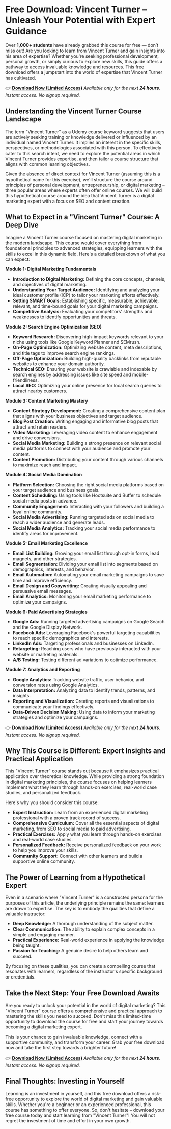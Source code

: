 # Free Download: Vincent Turner – Unleash Your Potential with Expert Guidance

Over **1,000+ students** have already grabbed this course for free — don’t miss out! Are you looking to learn from Vincent Turner and gain insights into his area of expertise? Whether you're seeking professional development, personal growth, or simply curious to explore new skills, this guide offers a pathway to access invaluable knowledge and resources. This free download offers a jumpstart into the world of expertise that Vincent Turner has cultivated.

👉 [**Download Now (Limited Access)**](https://udemywork.com/vincent-turner)
_Available only for the next **24 hours**. Instant access. No signup required._

## Understanding the Vincent Turner Course Landscape

The term "Vincent Turner" as a Udemy course keyword suggests that users are actively seeking training or knowledge delivered or influenced by an individual named Vincent Turner. It implies an interest in the specific skills, perspectives, or methodologies associated with this person. To effectively cater to this search intent, we need to explore the potential areas in which Vincent Turner provides expertise, and then tailor a course structure that aligns with common learning objectives.

Given the absence of direct context for Vincent Turner (assuming this is a hypothetical name for this exercise), we'll structure the course around principles of personal development, entrepreneurship, or digital marketing – three popular areas where experts often offer online courses. We will build this hypothetical course around the idea that Vincent Turner is a digital marketing expert with a focus on SEO and content creation.

## What to Expect in a "Vincent Turner" Course: A Deep Dive

Imagine a Vincent Turner course focused on mastering digital marketing in the modern landscape. This course would cover everything from foundational principles to advanced strategies, equipping learners with the skills to excel in this dynamic field. Here's a detailed breakdown of what you can expect:

**Module 1: Digital Marketing Fundamentals**

*   **Introduction to Digital Marketing:** Defining the core concepts, channels, and objectives of digital marketing.
*   **Understanding Your Target Audience:** Identifying and analyzing your ideal customer profile (ICP) to tailor your marketing efforts effectively.
*   **Setting SMART Goals:** Establishing specific, measurable, achievable, relevant, and time-bound goals for your digital marketing campaigns.
*   **Competitive Analysis:** Evaluating your competitors' strengths and weaknesses to identify opportunities and threats.

**Module 2: Search Engine Optimization (SEO)**

*   **Keyword Research:** Discovering high-impact keywords relevant to your niche using tools like Google Keyword Planner and SEMrush.
*   **On-Page Optimization:** Optimizing website content, meta descriptions, and title tags to improve search engine rankings.
*   **Off-Page Optimization:** Building high-quality backlinks from reputable websites to enhance your domain authority.
*   **Technical SEO:** Ensuring your website is crawlable and indexable by search engines by addressing issues like site speed and mobile-friendliness.
*   **Local SEO:** Optimizing your online presence for local search queries to attract nearby customers.

**Module 3: Content Marketing Mastery**

*   **Content Strategy Development:** Creating a comprehensive content plan that aligns with your business objectives and target audience.
*   **Blog Post Creation:** Writing engaging and informative blog posts that attract and retain readers.
*   **Video Marketing:** Leveraging video content to enhance engagement and drive conversions.
*   **Social Media Marketing:** Building a strong presence on relevant social media platforms to connect with your audience and promote your content.
*   **Content Promotion:** Distributing your content through various channels to maximize reach and impact.

**Module 4: Social Media Domination**

*   **Platform Selection:** Choosing the right social media platforms based on your target audience and business goals.
*   **Content Scheduling:** Using tools like Hootsuite and Buffer to schedule social media posts in advance.
*   **Community Engagement:** Interacting with your followers and building a loyal online community.
*   **Social Media Advertising:** Running targeted ads on social media to reach a wider audience and generate leads.
*   **Social Media Analytics:** Tracking your social media performance to identify areas for improvement.

**Module 5: Email Marketing Excellence**

*   **Email List Building:** Growing your email list through opt-in forms, lead magnets, and other strategies.
*   **Email Segmentation:** Dividing your email list into segments based on demographics, interests, and behavior.
*   **Email Automation:** Automating your email marketing campaigns to save time and improve efficiency.
*   **Email Design and Copywriting:** Creating visually appealing and persuasive email messages.
*   **Email Analytics:** Monitoring your email marketing performance to optimize your campaigns.

**Module 6: Paid Advertising Strategies**

*   **Google Ads:** Running targeted advertising campaigns on Google Search and the Google Display Network.
*   **Facebook Ads:** Leveraging Facebook's powerful targeting capabilities to reach specific demographics and interests.
*   **LinkedIn Ads:** Targeting professionals and businesses on LinkedIn.
*   **Retargeting:** Reaching users who have previously interacted with your website or marketing materials.
*   **A/B Testing:** Testing different ad variations to optimize performance.

**Module 7: Analytics and Reporting**

*   **Google Analytics:** Tracking website traffic, user behavior, and conversion rates using Google Analytics.
*   **Data Interpretation:** Analyzing data to identify trends, patterns, and insights.
*   **Reporting and Visualization:** Creating reports and visualizations to communicate your findings effectively.
*   **Data-Driven Decision Making:** Using data to inform your marketing strategies and optimize your campaigns.

👉 [**Download Now (Limited Access)**](https://udemywork.com/vincent-turner)
_Available only for the next **24 hours**. Instant access. No signup required._

## Why This Course is Different: Expert Insights and Practical Application

This "Vincent Turner" course stands out because it emphasizes practical application over theoretical knowledge. While providing a strong foundation in digital marketing principles, the course focuses on helping learners implement what they learn through hands-on exercises, real-world case studies, and personalized feedback.

Here's why you should consider this course:

*   **Expert Instruction:** Learn from an experienced digital marketing professional with a proven track record of success.
*   **Comprehensive Curriculum:** Cover all the essential aspects of digital marketing, from SEO to social media to paid advertising.
*   **Practical Exercises:** Apply what you learn through hands-on exercises and real-world case studies.
*   **Personalized Feedback:** Receive personalized feedback on your work to help you improve your skills.
*   **Community Support:** Connect with other learners and build a supportive online community.

## The Power of Learning from a Hypothetical Expert

Even in a scenario where "Vincent Turner" is a constructed persona for the purposes of this article, the underlying principle remains the same: learners are drawn to expertise. The key is to embody the qualities that define a valuable instructor:

*   **Deep Knowledge:** A thorough understanding of the subject matter.
*   **Clear Communication:** The ability to explain complex concepts in a simple and engaging manner.
*   **Practical Experience:** Real-world experience in applying the knowledge being taught.
*   **Passion for Teaching:** A genuine desire to help others learn and succeed.

By focusing on these qualities, you can create a compelling course that resonates with learners, regardless of the instructor's specific background or credentials.

## Take the Next Step: Your Free Download Awaits

Are you ready to unlock your potential in the world of digital marketing? This "Vincent Turner" course offers a comprehensive and practical approach to mastering the skills you need to succeed. Don't miss this limited-time opportunity to download the course for free and start your journey towards becoming a digital marketing expert.

This is your chance to gain invaluable knowledge, connect with a supportive community, and transform your career. Grab your free download now and take the first step towards a brighter future!

👉 [**Download Now (Limited Access)**](https://udemywork.com/vincent-turner)
_Available only for the next **24 hours**. Instant access. No signup required._

## Final Thoughts: Investing in Yourself

Learning is an investment in yourself, and this free download offers a risk-free opportunity to explore the world of digital marketing and gain valuable skills. Whether you're a beginner or an experienced professional, this course has something to offer everyone. So, don't hesitate – download your free course today and start learning from "Vincent Turner"! You will not regret the investment of time and effort in your own growth.
